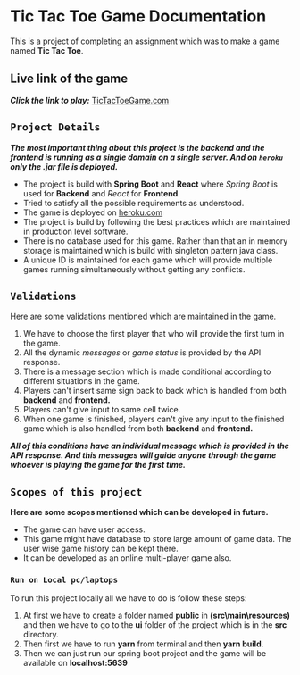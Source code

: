 # Tic Tac Toe Game Documentation
This is a project of completing an assignment which was to make a game named **Tic Tac Toe**.

## Live link of the game
***Click the link to play:***  [TicTacToeGame.com](https://game-tic-tac-toe-kamrul.herokuapp.com/)

## `Project Details`
***The most important thing about this project is the *backend* and the *frontend* is running as a single domain on a single server.
And on `heroku` only the .jar file is deployed.***
* The project is build with **Spring Boot** and **React** where *Spring Boot* is used for **Backend** and *React* for **Frontend**.
* Tried to satisfy all the possible requirements as understood.
* The game is deployed on [heroku.com](https://game-tic-tac-toe-kamrul.herokuapp.com)
* The project is build by following the best practices which are maintained in production level software.
* There is no database used for this game. Rather than that an in memory storage is maintained which is build with singleton pattern java class.
* A unique ID  is maintained for each game which will provide multiple games running simultaneously without getting any conflicts.

## `Validations`
Here are some validations mentioned which are maintained in the game.
1. We have to choose the first player that who will provide the first turn in the game.
2. All the dynamic *messages* or *game status* is provided by the API response.
3. There is a message section which is made conditional according to different situations in the game.
4. Players can't insert same sign back to back which is handled from both **backend** and **frontend.**
5. Players can't give input to same cell twice.
6. When one game is finished, players can't give any input to the finished game which is also handled from both **backend** and **frontend.**

***All of this conditions have an individual message which is provided in the API response. And this messages will guide anyone through the game whoever is playing the game for the first time.***

## `Scopes of this project` ##

**Here are some scopes mentioned which can be developed in future.**
 
* The game can have user access.
* This game might have database to store large amount of game data. The user wise game history can be kept there.
* It can be developed as an online multi-player game also.

### `Run on Local pc/laptops` ###
To run this project locally all we have to do is follow these steps:

1. At first we have to create a folder named **public** in **(src\main\resources\)** and then we have to go to the **ui** folder of the project which is in the **src** directory.
2. Then first we have to run **yarn** from terminal and then **yarn build**.
3. Then we can just run our spring boot project and the game will be available on **localhost:5639**